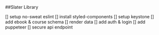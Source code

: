 ##Slater Library

[] setup no-sweat eslint
[] install styled-components
[] setup keystone
[] add ebook & course schema
[] render data
[] add auth & login
[] add puppeteer
[] secure api endpoint 